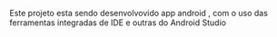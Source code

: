 Este projeto esta sendo desenvolvovido app android , com o uso das ferramentas integradas de IDE e outras do Android Studio
